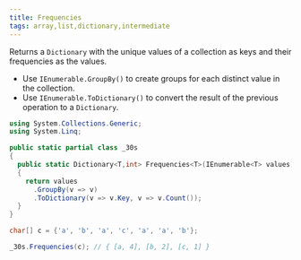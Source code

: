 ```yaml
---
title: Frequencies
tags: array,list,dictionary,intermediate
---
```


Returns a `Dictionary` with the unique values of a collection as keys and their frequencies as the values.

- Use `IEnumerable.GroupBy()` to create groups for each distinct value in the collection.
- Use `IEnumerable.ToDictionary()` to convert the result of the previous operation to a `Dictionary`.

```csharp
using System.Collections.Generic;
using System.Linq;

public static partial class _30s 
{
  public static Dictionary<T,int> Frequencies<T>(IEnumerable<T> values)
  {
    return values
      .GroupBy(v => v)
      .ToDictionary(v => v.Key, v => v.Count());
  }
}
```

```csharp
char[] c = {'a', 'b', 'a', 'c', 'a', 'a', 'b'}; 

_30s.Frequencies(c); // { [a, 4], [b, 2], [c, 1] }
```

